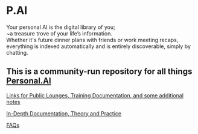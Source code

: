 # P.AI

Your personal AI is the digital library of you;  
~a treasure trove of your life’s information.  
Whether it's future dinner plans with friends or work meeting recaps, everything is indexed automatically and is entirely discoverable, simply by chatting.

## This is a community-run repository for all things [Personal.AI](https://personal.ai)

[Links for Public Lounges, Training Documentation, and some additional notes](https://github.com/Az-Neter/PAI/blob/main/Community%20Links.md)
  
[In-Depth Documentation, Theory and Practice](https://github.com/Az-Neter/PAI/blob/main/InDepth%20Links.md)
  
[FAQs](https://github.com/Az-Neter/PAI/blob/main/FAQ%20Links.md)
